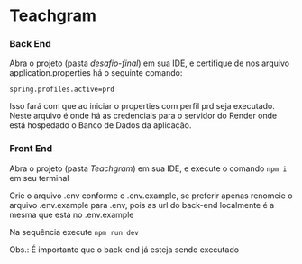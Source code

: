 # Teachgram

### Back End

Abra o projeto (pasta *desafio-final*) em sua IDE, e certifique de nos arquivo application.properties há o seguinte comando:

```spring.profiles.active=prd```

Isso fará com que ao iniciar o properties com perfil prd seja executado. Neste arquivo é onde há as credenciais para o servidor do Render onde está hospedado o Banco de Dados da aplicação.

### Front End

Abra o projeto (pasta *Teachgram*) em sua IDE, e execute o comando ```npm i``` em seu terminal

Crie o arquivo .env conforme o .env.example, se preferir apenas renomeie o arquivo .env.example para .env, pois as url do back-end localmente é a mesma que está no .env.example

Na sequência execute ```npm run dev```

Obs.: É importante que o back-end já esteja sendo executado
